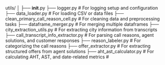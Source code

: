 utils/
│
├── __init__.py
├── logger.py                              # For logging setup and configuration
├── data_loader.py                         # For loading CSV or data files
├── clean_primary_call_reason_cell.py      # For cleaning data and preprocessing tasks
├── dataframe_merger.py                    # For merging multiple dataframes
├── city_extraction_utils.py               # For extracting city information from transcripts
├── call_transcript_info_extractor.py      # For parsing call reasons, agent solutions, and customer responses
├── reason_labeler.py                      # For categorizing the call reasons
├── offer_extractor.py                     # For extracting structured offers from agent solutions
├── aht_ast_calculator.py                  # For calculating AHT, AST, and date-related metrics                     #